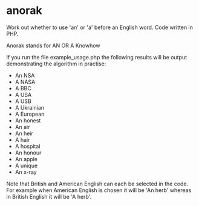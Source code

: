 # anorak
Work out whether to use 'an' or 'a' before an English word. Code written in PHP.

Anorak stands for AN OR A Knowhow

If you run the file example_usage.php the following results will be output demonstrating the algorithm in practise:

- An NSA
- A NASA
- A BBC
- A USA
- A USB
- A Ukrainian
- A European
- An honest
- An air
- An heir
- A hair
- A hospital
- An honour
- An apple
- A unique
- An x-ray

Note that British and American English can each be selected in the code. For example when American English is chosen it will be 'An herb' whereas in British English it will be 'A herb'.
